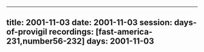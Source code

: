 
---
title: 2001-11-03
date:  2001-11-03
session: days-of-provigil
recordings: [fast-america-231,number56-232]
days: 2001-11-03
---
